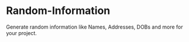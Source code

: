 # Random-Information
Generate random information like Names, Addresses, DOBs and more for your project.
